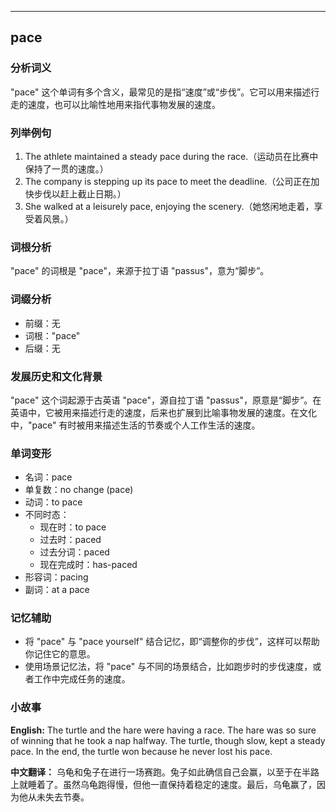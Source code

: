 
---------------
## pace
### 分析词义
"pace" 这个单词有多个含义，最常见的是指“速度”或“步伐”。它可以用来描述行走的速度，也可以比喻性地用来指代事物发展的速度。

### 列举例句
1. The athlete maintained a steady pace during the race.（运动员在比赛中保持了一贯的速度。）
2. The company is stepping up its pace to meet the deadline.（公司正在加快步伐以赶上截止日期。）
3. She walked at a leisurely pace, enjoying the scenery.（她悠闲地走着，享受着风景。）

### 词根分析
"pace" 的词根是 "pace"，来源于拉丁语 "passus"，意为“脚步”。

### 词缀分析
- 前缀：无
- 词根："pace"
- 后缀：无

### 发展历史和文化背景
"pace" 这个词起源于古英语 "pace"，源自拉丁语 "passus"，原意是“脚步”。在英语中，它被用来描述行走的速度，后来也扩展到比喻事物发展的速度。在文化中，"pace" 有时被用来描述生活的节奏或个人工作生活的速度。

### 单词变形
- 名词：pace
- 单复数：no change (pace)
- 动词：to pace
- 不同时态：
  - 现在时：to pace
  - 过去时：paced
  - 过去分词：paced
  - 现在完成时：has-paced
- 形容词：pacing
- 副词：at a pace

### 记忆辅助
- 将 "pace" 与 "pace yourself" 结合记忆，即“调整你的步伐”，这样可以帮助你记住它的意思。
- 使用场景记忆法，将 "pace" 与不同的场景结合，比如跑步时的步伐速度，或者工作中完成任务的速度。

### 小故事
**English:**
The turtle and the hare were having a race. The hare was so sure of winning that he took a nap halfway. The turtle, though slow, kept a steady pace. In the end, the turtle won because he never lost his pace.

**中文翻译：**
乌龟和兔子在进行一场赛跑。兔子如此确信自己会赢，以至于在半路上就睡着了。虽然乌龟跑得慢，但他一直保持着稳定的速度。最后，乌龟赢了，因为他从未失去节奏。

